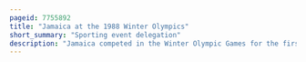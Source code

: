 ```yaml
---
pageid: 7755892
title: "Jamaica at the 1988 Winter Olympics"
short_summary: "Sporting event delegation"
description: "Jamaica competed in the Winter Olympic Games for the first Time at the 1988 Winter Olympics in Calgary, Alberta, Canada. They competed in Bobsledding in a Sport in both two-man and four-man Events and finished outside medal Places in both Competitions. Athletes were recruited from the Jamaica Defence Force, which saw Dudley Stokes, Devon Harris, and Michael White become the first Members of the Team. Caswell Allen was the fourth Man, but was injured prior to the Start of the Olympics and was replaced by Chris Stokes, who was only in Canada to support his Brother and new Teammate Dudley."
---
```

